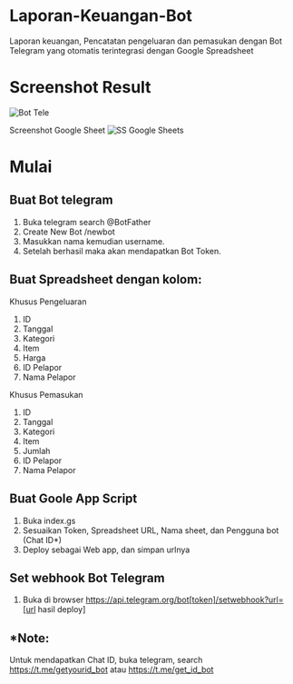 # Laporan-Keuangan-Bot
Laporan keuangan, Pencatatan pengeluaran dan pemasukan dengan Bot Telegram yang otomatis terintegrasi dengan Google Spreadsheet


# Screenshot Result

![Bot Tele](https://user-images.githubusercontent.com/109408909/181763001-928aebef-9ab8-4a26-a3dd-4457c5d872a3.png)

Screenshot Google Sheet
![SS Google Sheets](https://user-images.githubusercontent.com/109408909/181763833-5bc799e3-bd99-4611-98d1-b52a4112fa00.png)

# Mulai

## Buat Bot telegram
1. Buka telegram search @BotFather
2. Create New Bot /newbot
3. Masukkan nama kemudian username.
4. Setelah berhasil maka akan mendapatkan Bot Token.

## Buat Spreadsheet dengan kolom:
Khusus Pengeluaran
1. ID
2. Tanggal
3. Kategori
4. Item
5. Harga
6. ID Pelapor
7. Nama Pelapor

Khusus Pemasukan
1. ID
2. Tanggal
3. Kategori
4. Item
5. Jumlah
6. ID Pelapor
7. Nama Pelapor

## Buat Goole App Script 
1. Buka index.gs
2. Sesuaikan Token, Spreadsheet URL, Nama sheet, dan Pengguna bot (Chat ID*)
3. Deploy sebagai Web app, dan simpan urlnya

## Set webhook Bot Telegram
1. Buka di browser https://api.telegram.org/bot[token]/setwebhook?url=[url hasil deploy]

## *Note:
Untuk mendapatkan Chat ID, buka telegram, 
search https://t.me/getyourid_bot atau https://t.me/get_id_bot

